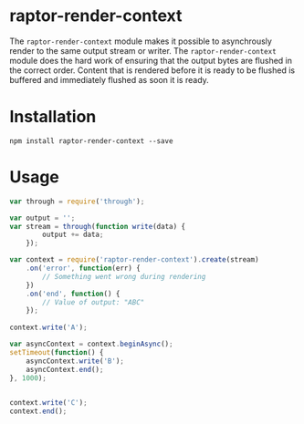 raptor-render-context
=====================
The `raptor-render-context` module makes it possible to asynchrously render to the same output stream or writer. The `raptor-render-context` module does the hard work of ensuring that the output bytes are flushed in the correct order. Content that is rendered before it is ready to be flushed is buffered and immediately flushed as soon it is ready.

# Installation

```
npm install raptor-render-context --save
```

# Usage

```javascript
var through = require('through');

var output = '';
var stream = through(function write(data) {
        output += data;
    });

var context = require('raptor-render-context').create(stream)
    .on('error', function(err) {
        // Something went wrong during rendering
    })
    .on('end', function() {
        // Value of output: "ABC"
    });
    
context.write('A');

var asyncContext = context.beginAsync();
setTimeout(function() {
    asyncContext.write('B');
    asyncContext.end();
}, 1000);

    
context.write('C');
context.end();
```
